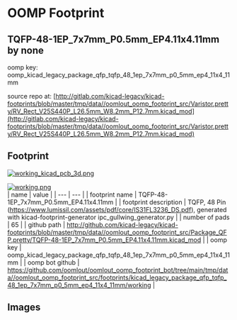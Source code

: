 # OOMP Footprint  
## TQFP-48-1EP_7x7mm_P0.5mm_EP4.11x4.11mm  by none  
  
oomp key: oomp_kicad_legacy_package_qfp_tqfp_48_1ep_7x7mm_p0_5mm_ep4_11x4_11mm  
  
source repo at: [http://gitlab.com/kicad-legacy/kicad-footprints/blob/master/tmp/data//oomlout_oomp_footprint_src/Varistor.pretty/RV_Rect_V25S440P_L26.5mm_W8.2mm_P12.7mm.kicad_mod](http://gitlab.com/kicad-legacy/kicad-footprints/blob/master/tmp/data//oomlout_oomp_footprint_src/Varistor.pretty/RV_Rect_V25S440P_L26.5mm_W8.2mm_P12.7mm.kicad_mod)  
## Footprint  
  
[![working_kicad_pcb_3d.png](working_kicad_pcb_3d_600.png)](working_kicad_pcb_3d.png)  
  
[![working.png](working_600.png)](working.png)  
| name | value | 
| --- | --- | 
| footprint name | TQFP-48-1EP_7x7mm_P0.5mm_EP4.11x4.11mm | 
| footprint description | TQFP, 48 Pin (https://www.lumissil.com/assets/pdf/core/IS31FL3236_DS.pdf), generated with kicad-footprint-generator ipc_gullwing_generator.py | 
| number of pads | 65 | 
| github path | http://github.com/kicad-legacy/kicad-footprints/blob/master/tmp/data//oomlout_oomp_footprint_src/Package_QFP.pretty/TQFP-48-1EP_7x7mm_P0.5mm_EP4.11x4.11mm.kicad_mod | 
| oomp key | oomp_kicad_legacy_package_qfp_tqfp_48_1ep_7x7mm_p0_5mm_ep4_11x4_11mm | 
| oomp bot github | https://github.com/oomlout/oomlout_oomp_footprint_bot/tree/main/tmp/data//oomlout_oomp_footprint_src/footprints/kicad_legacy_package_qfp_tqfp_48_1ep_7x7mm_p0_5mm_ep4_11x4_11mm/working | 
## Images  
